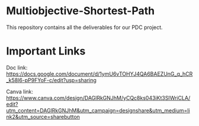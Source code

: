 # Multiobjective-Shortest-Path
This repository contains all the deliverables for our PDC project.

# Important Links
Doc link: https://docs.google.com/document/d/1ymU6vTOHYJ4QA6BAEZUnG_q_hCR_k58l6-pP9FYoF-c/edit?usp=sharing

Canva link: https://www.canva.com/design/DAGlRkGNJhM/yCQc8ks043iKt3SIWriCLA/edit?utm_content=DAGlRkGNJhM&utm_campaign=designshare&utm_medium=link2&utm_source=sharebutton
